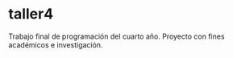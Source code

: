 # taller4
Trabajo final de programación del cuarto año.
Proyecto con fines académicos e investigación.
